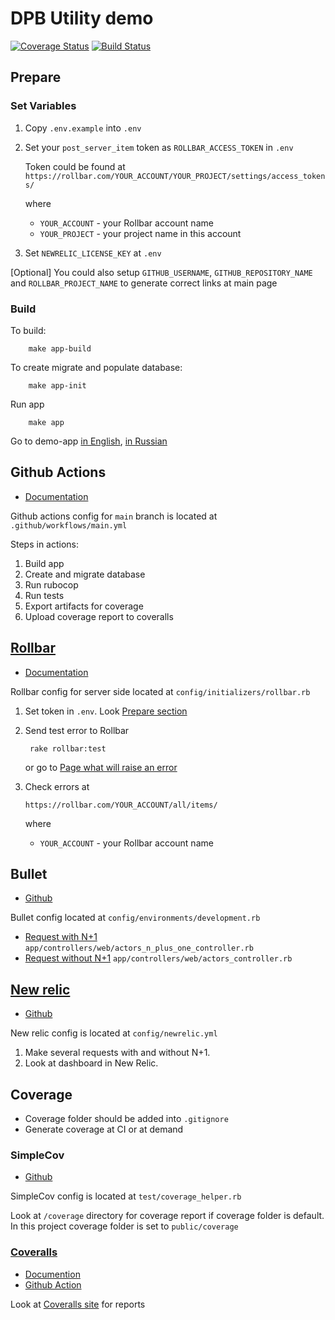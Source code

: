 # DPB Utility demo

[![Coverage Status](https://coveralls.io/repos/github/MrRTi/dpb-utility-demo/badge.svg?branch=main)](https://coveralls.io/github/MrRTi/dpb-utility-demo?branch=main)
[![Build Status](https://img.shields.io/endpoint.svg?url=https%3A%2F%2Factions-badge.atrox.dev%2FMrRTi%2Fdpb-utility-demo%2Fbadge%3Fref%3Dmain&style=popout)](https://actions-badge.atrox.dev/MrRTi/dpb-utility-demo/goto?ref=main)

## Prepare

### Set Variables

1. Copy `.env.example` into `.env`
1. Set your `post_server_item` token as `ROLLBAR_ACCESS_TOKEN` in `.env`

    Token could be found at
    `https://rollbar.com/YOUR_ACCOUNT/YOUR_PROJECT/settings/access_tokens/`

    where
    - `YOUR_ACCOUNT` - your Rollbar account name
    - `YOUR_PROJECT` - your project name in this account

1. Set `NEWRELIC_LICENSE_KEY` at `.env`

[Optional] You could also setup `GITHUB_USERNAME`, `GITHUB_REPOSITORY_NAME` and `ROLLBAR_PROJECT_NAME` to generate correct links at main page

### Build

To build:

        make app-build

To create migrate and populate database:

        make app-init

Run app

        make app

Go to demo-app [in English](http://localhost:3000/), [in Russian](http://localhost:3000/?locale=ru)

## Github Actions

- [Documentation](https://docs.github.com/en/actions)

Github actions config for `main` branch is located at `.github/workflows/main.yml`

Steps in actions:

1. Build app
2. Create and migrate database
3. Run rubocop
4. Run tests
5. Export artifacts for coverage
6. Upload coverage report to coveralls

## [Rollbar](https://rollbar.com/)

- [Documentation](https://docs.rollbar.com/docs)

Rollbar config for server side located at `config/initializers/rollbar.rb`

1. Set token in `.env`. Look [Prepare section](#prepare)
2. Send test error to Rollbar

        rake rollbar:test

   or go to [Page what will raise an error](http://localhost:3000/errors)

3. Check errors at

   `https://rollbar.com/YOUR_ACCOUNT/all/items/`

   where
    - `YOUR_ACCOUNT` - your Rollbar account name

## Bullet

- [Github](https://github.com/flyerhzm/bullet)

Bullet config located at `config/environments/development.rb`

- [Request with N+1](http://localhost:3000/actors_n_plus_one) `app/controllers/web/actors_n_plus_one_controller.rb`
- [Request without N+1](http://localhost:3000/actors) `app/controllers/web/actors_controller.rb`

## [New relic](https://newrelic.com/)

- [Github](https://github.com/newrelic/newrelic-ruby-agent)

New relic config is located at `config/newrelic.yml`

1. Make several requests with and without N+1.
2. Look at dashboard in New Relic.

## Coverage

- Coverage folder should be added into `.gitignore`
- Generate coverage at CI or at demand

### SimpleCov

- [Github](https://github.com/simplecov-ruby/simplecov)

SimpleCov config is located at `test/coverage_helper.rb`

Look at `/coverage` directory for coverage report if coverage folder is default. 
In this project coverage folder is set to `public/coverage`

### [Coveralls](https://coveralls.io)

- [Documention](https://docs.coveralls.io/ruby-and-rails)
- [Github Action](https://github.com/marketplace/actions/coveralls-github-action)

Look at [Coveralls site](https://coveralls.io/repos) for reports
